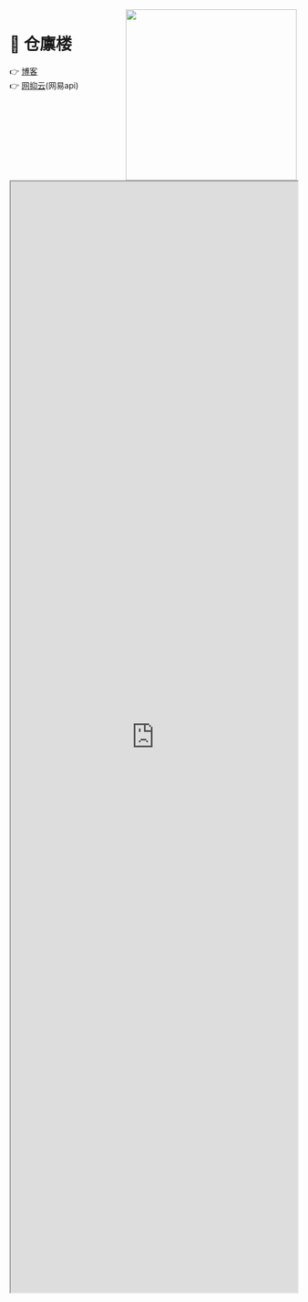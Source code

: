 <img align="right" width="300" src="https://cdn.jsdelivr.net/gh/BurtSweet/CDN/pic/%E4%BA%8C%E6%AC%A1%E5%85%83%E7%BE%8E%E5%B0%91%E5%A5%B3/000%E5%A4%B4%E5%83%8F.jpeg">

# 🚁 仓廪楼

👉 [博客](https://blog.yanjun.eu.org/articles)<base target="_blank"> <br> 
👉 [网抑云](https://www.yanjun.eu.org/)(网易api)<base target="_blank"><br> 

<br/>
<br/>
<div align="center"><iframe width=100% height=50% src="https://ip.skk.moe/simple" frameborder="1px"></iframe></div>

